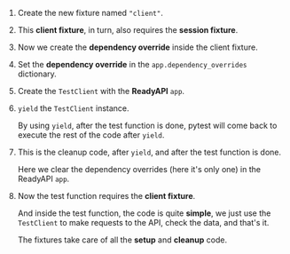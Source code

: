 1. Create the new fixture named `"client"`.

2. This **client fixture**, in turn, also requires the **session fixture**.

3. Now we create the **dependency override** inside the client fixture.

4. Set the **dependency override** in the `app.dependency_overrides` dictionary.

5. Create the `TestClient` with the **ReadyAPI** `app`.

6. `yield` the `TestClient` instance.

    By using `yield`, after the test function is done, pytest will come back to execute the rest of the code after `yield`.

7. This is the cleanup code, after `yield`, and after the test function is done.

    Here we clear the dependency overrides (here it's only one) in the ReadyAPI `app`.

8. Now the test function requires the **client fixture**.

    And inside the test function, the code is quite **simple**, we just use the `TestClient` to make requests to the API, check the data, and that's it.

    The fixtures take care of all the **setup** and **cleanup** code.
